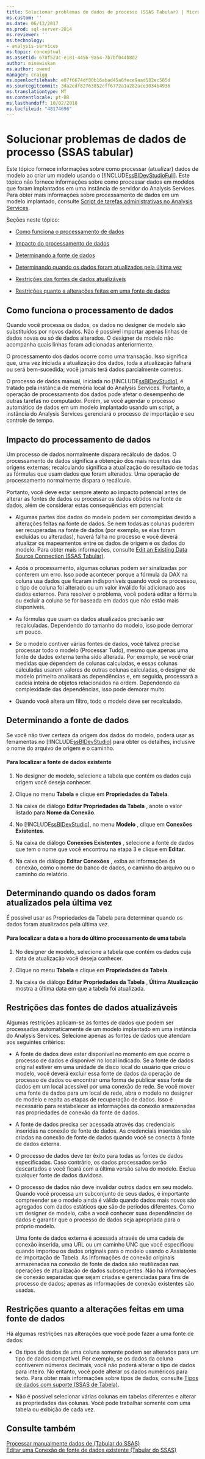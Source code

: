 ```yaml
---
title: Solucionar problemas de dados de processo (SSAS Tabular) | Microsoft Docs
ms.custom: ''
ms.date: 06/13/2017
ms.prod: sql-server-2014
ms.reviewer: ''
ms.technology:
- analysis-services
ms.topic: conceptual
ms.assetid: 678f523c-e181-4456-9a54-7b7bf044b8d2
author: minewiskan
ms.author: owend
manager: craigg
ms.openlocfilehash: e07f6674df80b16abad45a6fece9aad582ec585d
ms.sourcegitcommit: 3da2edf82763852cff6772a1a282ace3034b4936
ms.translationtype: MT
ms.contentlocale: pt-BR
ms.lasthandoff: 10/02/2018
ms.locfileid: "48174696"
---
```

# <a name="troubleshoot-process-data-ssas-tabular"></a>Solucionar problemas de dados de processo (SSAS tabular)
  Este tópico fornece informações sobre como processar (atualizar) dados de modelo ao criar um modelo usando o [!INCLUDE[ssBIDevStudioFull](../includes/ssbidevstudiofull-md.md)]. Este tópico não fornece informações sobre como processar dados em modelos que foram implantados em uma instância de servidor do Analysis Services. Para obter mais informações sobre processamento de dados em um modelo implantado, consulte [Script de tarefas administrativas no Analysis Services](script-administrative-tasks-in-analysis-services.md).  
  
 Seções neste tópico:  
  
-   [Como funciona o processamento de dados](#bkmk_how_df_works)  
  
-   [Impacto do processamento de dados](#bkmk_impact_of_df)  
  
-   [Determinando a fonte de dados](#bkmk_det_source)  
  
-   [Determinando quando os dados foram atualizados pela última vez](#bkmk_det_last_ref)  
  
-   [Restrições das fontes de dados atualizáveis](#bkmk_restrictions)  
  
-   [Restrições quanto a alterações feitas em uma fonte de dados](#bkmk_rest_changes)  
  
##  <a name="bkmk_how_df_works"></a> Como funciona o processamento de dados  
 Quando você processa os dados, os dados no designer de modelo são substituídos por novos dados. Não é possível importar apenas linhas de dados novas ou só de dados alterados. O designer de modelo não acompanha quais linhas foram adicionadas anteriormente.  
  
 O processamento dos dados ocorre como uma transação. Isso significa que, uma vez iniciada a atualização dos dados, toda a atualização falhará ou será bem-sucedida; você jamais terá dados parcialmente corretos.  
  
 O processo de dados manual, iniciada no [!INCLUDE[ssBIDevStudio](../includes/ssbidevstudio-md.md)], é tratado pela instância de memória local do Analysis Services. Portanto, a operação de processamento dos dados pode afetar o desempenho de outras tarefas no computador. Porém, se você agendar o processo automático de dados em um modelo implantado usando um script, a instância do Analysis Services gerenciará o processo de importação e seu controle de tempo.  
  
##  <a name="bkmk_impact_of_df"></a> Impacto do processamento de dados  
 Um processo de dados normalmente dispara recálculo de dados.  O processamento de dados significa a obtenção dos mais recentes das origens externas; recalculando significa a atualização do resultado de todas as fórmulas que usam dados que foram alterados. Uma operação de processamento normalmente dispara o recálculo.  
  
 Portanto, você deve estar sempre atento ao impacto potencial antes de alterar as fontes de dados ou processar os dados obtidos na fonte de dados, além de considerar estas consequências em potencial:  
  
-   Algumas partes dos dados do modelo podem ser corrompidas devido a alterações feitas na fonte de dados. Se nem todas as colunas puderem ser recuperadas na fonte de dados (por exemplo, se elas foram excluídas ou alteradas), haverá falha no processo e você deverá atualizar os mapeamentos entre os dados de origem e os dados do modelo. Para obter mais informações, consulte [Edit an Existing Data Source Connection &#40;SSAS Tabular&#41;](edit-an-existing-data-source-connection-ssas-tabular.md).  
  
-   Após o processamento, algumas colunas podem ser sinalizadas por conterem um erro. Isso pode acontecer porque a fórmula da DAX na coluna usa dados que ficaram indisponíveis quando você os processou, o tipo de coluna foi alterado ou um valor inválido foi adicionado aos dados externos. Para resolver o problema, você poderá editar a fórmula ou excluir a coluna se for baseada em dados que não estão mais disponíveis.  
  
-   As fórmulas que usam os dados atualizados precisarão ser recalculadas. Dependendo do tamanho do modelo, isso pode demorar um pouco.  
  
-   Se o modelo contiver várias fontes de dados, você talvez precise processar todo o modelo (Processar Tudo), mesmo que apenas uma fonte de dados externa tenha sido alterada. Por exemplo, se você criar medidas que dependem de colunas calculadas, e essas colunas calculadas usarem valores de outras colunas calculadas, o designer de modelo primeiro analisará as dependências e, em seguida, processará a cadeia inteira de objetos relacionados na ordem. Dependendo da complexidade das dependências, isso pode demorar muito.  
  
-   Quando você altera um filtro, todo o modelo deve ser recalculado.  
  
##  <a name="bkmk_det_source"></a> Determinando a fonte de dados  
 Se você não tiver certeza da origem dos dados do modelo, poderá usar as ferramentas no [!INCLUDE[ssBIDevStudio](../includes/ssbidevstudio-md.md)] para obter os detalhes, inclusive o nome do arquivo de origem e o caminho.  
  
#### <a name="to-find-the-source-of-existing-data"></a>Para localizar a fonte de dados existente  
  
1.  No designer de modelo, selecione a tabela que contém os dados cuja origem você deseja conhecer.  
  
2.  Clique no menu **Tabela** e clique em **Propriedades da Tabela**.  
  
3.  Na caixa de diálogo **Editar Propriedades da Tabela** , anote o valor listado para **Nome da Conexão**.  
  
4.  No [!INCLUDE[ssBIDevStudio](../includes/ssbidevstudio-md.md)], no menu **Modelo** , clique em **Conexões Existentes**.  
  
5.  Na caixa de diálogo **Conexões Existentes** , selecione a fonte de dados que tem o nome que você encontrou na etapa 3 e clique em **Editar**.  
  
6.  Na caixa de diálogo **Editar Conexões** , exiba as informações da conexão, como o nome do banco de dados, o caminho do arquivo ou o caminho do relatório.  
  
##  <a name="bkmk_det_last_ref"></a> Determinando quando os dados foram atualizados pela última vez  
 É possível usar as Propriedades da Tabela para determinar quando os dados foram atualizados pela última vez.  
  
#### <a name="to-find-the-date-and-time-that-a-table-was-last-processed"></a>Para localizar a data e a hora do último processamento de uma tabela  
  
1.  No designer de modelo, selecione a tabela que contém os dados cuja data de atualização você deseja conhecer.  
  
2.  Clique no menu **Tabela** e clique em **Propriedades da Tabela**.  
  
3.  Na caixa de diálogo **Editar Propriedades da Tabela** , **Última Atualização** mostra a última data em que a tabela foi atualizada.  
  
##  <a name="bkmk_restrictions"></a> Restrições das fontes de dados atualizáveis  
 Algumas restrições aplicam-se às fontes de dados que podem ser processadas automaticamente de um modelo implantado em uma instância do Analysis Services. Selecione apenas as fontes de dados que atendam aos seguintes critérios:  
  
-   A fonte de dados deve estar disponível no momento em que ocorre o processo de dados e disponível no local indicado. Se a fonte de dados original estiver em uma unidade de disco local do usuário que criou o modelo, você deverá excluir essa fonte de dados da operação de processo de dados ou encontrar uma forma de publicar essa fonte de dados em um local acessível por uma conexão de rede. Se você mover uma fonte de dados para um local de rede, abra o modelo no designer de modelo e repita as etapas de recuperação de dados. Isso é necessário para restabelecer as informações da conexão armazenadas nas propriedades de conexão da fonte de dados.  
  
-   A fonte de dados precisa ser acessada através das credenciais inseridas na conexão de fonte de dados. As credenciais inseridas são criadas na conexão de fonte de dados quando você se conecta à fonte de dados externa.  
  
-   O processo de dados deve ter êxito para todas as fontes de dados especificadas. Caso contrário, os dados processados serão descartados e você ficará com a última versão salva do modelo. Exclua qualquer fonte de dados duvidosa.  
  
-   O processo de dados não deve invalidar outros dados em seu modelo. Quando você processa um subconjunto de seus dados, é importante compreender se o modelo ainda é válido quando dados mais novos são agregados com dados estáticos que são de períodos diferentes. Como um designer de modelo, cabe a você conhecer suas dependências de dados e garantir que o processo de dados seja apropriada para o próprio modelo.  
  
     Uma fonte de dados externa é acessada através de uma cadeia de conexão inserida, uma URL ou um caminho UNC que você especificou quando importou os dados originais para o modelo usando o Assistente de Importação de Tabela. As informações de conexão originais armazenadas na conexão de fonte de dados são reutilizadas nas operações de atualização de dados subsequentes. Não há informações de conexão separadas que sejam criadas e gerenciadas para fins de processo de dados; apenas as informações de conexão existentes são usadas.  
  
##  <a name="bkmk_rest_changes"></a> Restrições quanto a alterações feitas em uma fonte de dados  
 Há algumas restrições nas alterações que você pode fazer a uma fonte de dados:  
  
-   Os tipos de dados de uma coluna somente podem ser alterados para um tipo de dados compatível. Por exemplo, se os dados da coluna contiverem números decimais, você não poderá alterar o tipo de dados para inteiro. No entanto, você pode alterar os dados numéricos para texto. Para obter mais informações sobre tipos de dados, consulte [Tipos de dados com suporte &#40;SSAS de Tabela&#41;](tabular-models/data-types-supported-ssas-tabular.md).  
  
-   Não é possível selecionar várias colunas em tabelas diferentes e alterar as propriedades das colunas. Você pode trabalhar somente com uma tabela ou exibição de cada vez.  
  
## <a name="see-also"></a>Consulte também  
 [Processar manualmente dados de &#40;Tabular do SSAS&#41;](manually-process-data-ssas-tabular.md)   
 [Editar uma Conexão de fonte de dados existente &#40;Tabular do SSAS&#41;](edit-an-existing-data-source-connection-ssas-tabular.md)  
  
  
